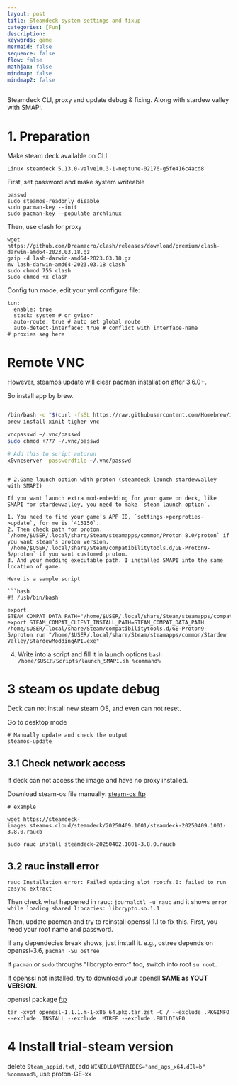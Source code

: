 ```yaml
---
layout: post
title: Steamdeck system settings and fixup
categories: [Fun]
description: 
keywords: game
mermaid: false
sequence: false
flow: false
mathjax: false
mindmap: false
mindmap2: false
---
```


Steamdeck CLI, proxy and update debug & fixing.
Along with stardew valley with SMAPI.

# 1. Preparation

Make steam deck available on CLI.

`Linux steamdeck 5.13.0-valve10.3-1-neptune-02176-g5fe416c4acd8`

First, set password and make system writeable

```shell
passwd
sudo steamos-readonly disable 
sudo pacman-key --init 
sudo pacman-key --populate archlinux
```

Then, use clash for proxy

```shell
wget https://github.com/Dreamacro/clash/releases/download/premium/clash-darwin-amd64-2023.03.18.gz
gzip -d lash-darwin-amd64-2023.03.18.gz
mv lash-darwin-amd64-2023.03.18 clash
sudo chmod 755 clash
sudo chmod +x clash
```

Config tun mode, edit your yml configure file:

```text
tun:
  enable: true
  stack: system # or gvisor
  auto-route: true # auto set global route
  auto-detect-interface: true # conflict with interface-name
# proxies seg here
```

# Remote VNC
However, steamos update will clear pacman installation after 3.6.0+.

So install app by brew.

```bash

/bin/bash -c "$(curl -fsSL https://raw.githubusercontent.com/Homebrew/install/HEAD/install.sh)"
brew install xinit tigher-vnc

vncpasswd ~/.vnc/passwd
sudo chmod +777 ~/.vnc/passwd

# Add this to script autorun
x0vncserver -passwordfile ~/.vnc/passwd
```


<!-- In most cases, `clash.gz` and `mmdb` need download by mirrors. And *yaml: invalid Unicode char* means your config.yml contains no unicode emoj

Then install base SWs

```shell
sudo pacman -S openssh net-tools
sudo pacman -Sy krfb
```

If the krfb forget the unattended password every boot, try x11nvc

```shell
sh -c "$(curl -fsSL https://gist.githubusercontent.com/x43x61x69/9a5a231a25426e8a2cc0f7c24cfdaed9/raw/vnc_install.sh?$RANDOM)" -->
```

# 2.Game launch option with proton (steamdeck launch stardewvalley with SMAPI)

If you want launch extra mod-embedding for your game on deck, like SMAPI for stardewvalley, you need to make `steam launch option`.

1. You need to find your game's APP ID, `settings->perproties->update`, for me is `413150`.
2. Then check path for proton. `/home/$USER/.local/share/Steam/steamapps/common/Proton 8.0/proton` if you want steam's proton version. `/home/$USER/.local/share/Steam/compatibilitytools.d/GE-Proton9-5/proton` if you want customed proton.
3. And your modding executable path. I installed SMAPI into the same location of game.

Here is a sample script

```bash
#! /usb/bin/bash

export STEAM_COMPAT_DATA_PATH="/home/$USER/.local/share/Steam/steamapps/compatdata/413150"
export STEAM_COMPAT_CLIENT_INSTALL_PATH=STEAM_COMPAT_DATA_PATH
/home/$USER/.local/share/Steam/compatibilitytools.d/GE-Proton9-5/proton run "/home/$USER/.local/share/Steam/steamapps/common/Stardew Valley/StardewModdingAPI.exe"
```

4. Write into a script and fill it in launch options `bash /home/$USER/Scripts/launch_SMAPI.sh %command%`

# 3 steam os update debug 

Deck can not install new steam OS, and even can not reset.

Go to desktop mode

```shell
# Manually update and check the output
steamos-update
```

## 3.1 Check network access

If deck can not access the image and have no proxy installed.

Download steam-os file manually: [steam-os ftp](https://steamdeck-images.steamos.cloud/steamdeck)

```shell
# example

wget https://steamdeck-images.steamos.cloud/steamdeck/20250409.1001/steamdeck-20250409.1001-3.8.0.raucb

sudo rauc install steamdeck-20250402.1001-3.8.0.raucb
```

## 3.2 rauc install error

```shell
rauc Installation error: Failed updating slot rootfs.0: failed to run casync extract
```

Then check what happened in rauc: `journalctl -u rauc` and it shows `error while loading shared libraries: libcrypto.so.1.1`

Then, update pacman and try to reinstall openssl 1.1 to fix this. First, you need your root name and password.

If any dependecies break shows, just install it.
e.g., ostree depends on openssl-3.6, `pacman -Su ostree` 

If `pacman` or `sudo` throughs "libcrypto error" too, switch into root `su root`.

If openssl not installed, try to download your opensll **SAME as YOUT VERSION**.

openssl package [ftp](https://steamdeck-packages.steamos.cloud/archlinux-mirror/core-3.3/os/x86_64/?C=M&O=D)

```shell
tar -xvpf openssl-1.1.1.m-1-x86_64.pkg.tar.zst -C / --exclude .PKGINFO --exclude .INSTALL --exclude .MTREE --exclude .BUILDINFO
```

# 4 Install trial-steam version

delete `Steam_appid.txt`, add `WINEDLLOVERRIDES="amd_ags_x64.dIl=b"
%command%`, use proton-GE-xx


